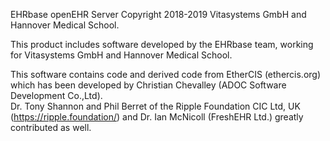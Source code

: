 EHRbase openEHR Server 
Copyright 2018-2019 Vitasystems GmbH and Hannover Medical School.

This product includes software developed by the EHRbase team, 
working for Vitasystems GmbH and Hannover Medical School.

This software contains code and derived code from EtherCIS (ethercis.org) 
which has been developed by Christian Chevalley (ADOC Software Development Co.,Ltd).  
Dr. Tony Shannon and Phil Berret of the Ripple Foundation CIC Ltd, UK (https://ripple.foundation/) and
Dr. Ian McNicoll (FreshEHR Ltd.) greatly contributed as well.